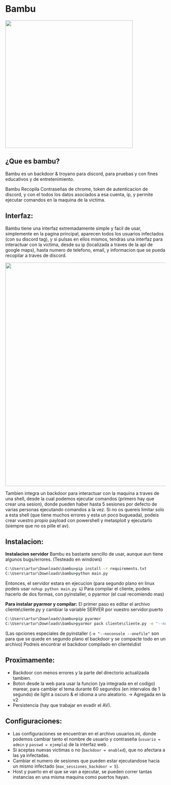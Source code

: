 # Bambu
<img src="https://st2.depositphotos.com/6913282/12097/v/600/depositphotos_120975336-stock-illustration-panda-on-a-white-background.jpg" width="400">


## **¿Que es bambu?**
Bambu es un backdoor & troyano para discord, para pruebas y con fines educativos y de entretenimiento.

Bambu Recopila Contraseñas de chrome, token de autenticacion de discord, y con el todos los datos asociados a esa cuenta, ip, y permite ejecutar comandos en la maquina de la victima.
## Interfaz:
Bambu tiene una interfaz extremadamente simple y facil de usar, simplemente en la pagina principal, aparecen todos los usuarios infectados (con su discord tag), y si pulsas en ellos mismos, tendras una interfaz para interactuar con la victima, desde su ip (localizada a traves de la api de google maps), hasta numero de telefono, email, y informacion que se pueda recopilar a traves de discord.

<img src="https://i.ibb.co/S5zzMMQ/imagen.png" width="700">

Tambien integra un backdoor para interactuar con la maquina a traves de una shell, desde la cual podemos ejecutar comandos (primero hay que crear una sesion), donde pueden haber hasta 5 sesiones por defecto de varias personas ejecutando comandos a la vez. Si no os quereis limitar solo a esta shell (que tiene muchos errores y esta un poco bugueada), podeis crear vuestro propio payload con powershell y metasploit y ejecutarlo (siempre que no os pille el av).
## Instalacion:
**Instalacion servidor** 
Bambu es bastante sencillo de usar, aunque aun tiene algunos bugs/errores.
(Testeado en windows)
```bat
C:\Users\artur\Downloads\bambu>pip install -r requirements.txt
C:\Users\artur\Downloads\bambu>python main.py
```
Entonces, el servidor estara en ejecucion (para segundo plano en linux podeis usar `nohup python main.py &`)
Para compilar el cliente, podeis hacerlo de dos formas, con pyinstaller, o pyarmor (el cual recomiendo mas)

**Para instalar pyarmor y compilar:** 
El primer paso es editar el archivo cliente\cliente.py y cambiar la variable SERVER por vuestro servidor:puerto
```bat
C:\Users\artur\Downloads\bambu>pip pyarmor
C:\Users\artur\Downloads\bambu>pyarmor pack cliente\cliente.py -e "--noconsole --onefile"
```
(Las opciones especiales de pyinstaller (`-e "--noconsole --onefile"` son para que se quede en segundo plano el backdoor y se compacte todo en un archivo)
Podreis encontrar el backdoor compilado en cliente\dist
## Proximamente:

- Backdoor con menos errores y la parte del directorio actualizada tambien.
- Boton desde la web para usar la funcion (ya integrada en el codigo) marear, para cambiar el tema durante 60 segundos (en intervalos de 1 segundo) de light a oscuro & el idioma a uno aleatorio. -> Agregada en la v2
- Persistencia (hay que trabajar en evadir el AV).

## Configuraciones:
- Las configuraciones se encuentran en el archivo usuarios.ini, donde podemos cambiar tanto el nombre de usuario y contraseña 
(`usuario = admin` y `passwd = ejempla`) de la interfaz web .
- Si aceptas nuevas victimas o no (`backdoor = enabled`), que no afectara a las ya infectadas.
- Cambiar el numero de sesiones que pueden estar ejecutandose hacia un mismo infectado (`max_sessiones_backdoor = 5`).
- Host y puerto en el que se van a ejecutar, se pueden correr tantas instancias en una misma maquina como puertos hayan.
